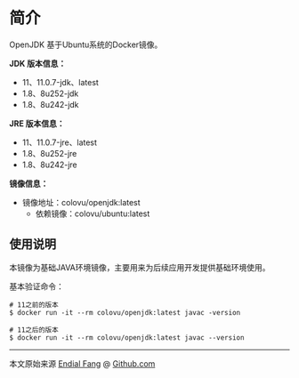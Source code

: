 # 简介

OpenJDK 基于Ubuntu系统的Docker镜像。

**JDK 版本信息：**

- 11、11.0.7-jdk、latest
- 1.8、8u252-jdk
- 1.8、8u242-jdk

**JRE 版本信息：**

- 11、11.0.7-jre、latest
- 1.8、8u252-jre
- 1.8、8u242-jre



**镜像信息：**

- 镜像地址：colovu/openjdk:latest
  - 依赖镜像：colovu/ubuntu:latest



## 使用说明

本镜像为基础JAVA环境镜像，主要用来为后续应用开发提供基础环境使用。

基本验证命令：

```shell
# 11之前的版本
$ docker run -it --rm colovu/openjdk:latest javac -version

# 11之后的版本
$ docker run -it --rm colovu/openjdk:latest javac --version
```



----

本文原始来源 [Endial Fang](https://github.com/colovu) @ [Github.com](https://github.com)


